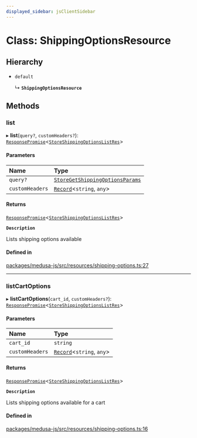 ```yaml
---
displayed_sidebar: jsClientSidebar
---
```


# Class: ShippingOptionsResource

## Hierarchy

- `default`

  ↳ **`ShippingOptionsResource`**

## Methods

### list

▸ **list**(`query?`, `customHeaders?`): [`ResponsePromise`](../modules/internal-12.md#responsepromise)<[`StoreShippingOptionsListRes`](../modules/internal-8.internal.md#storeshippingoptionslistres)\>

#### Parameters

| Name | Type |
| :------ | :------ |
| `query?` | [`StoreGetShippingOptionsParams`](internal-8.internal.StoreGetShippingOptionsParams.md) |
| `customHeaders` | [`Record`](../modules/internal.md#record)<`string`, `any`\> |

#### Returns

[`ResponsePromise`](../modules/internal-12.md#responsepromise)<[`StoreShippingOptionsListRes`](../modules/internal-8.internal.md#storeshippingoptionslistres)\>

**`Description`**

Lists shipping options available

#### Defined in

[packages/medusa-js/src/resources/shipping-options.ts:27](https://github.com/medusajs/medusa/blob/f15cd596e4/packages/medusa-js/src/resources/shipping-options.ts#L27)

___

### listCartOptions

▸ **listCartOptions**(`cart_id`, `customHeaders?`): [`ResponsePromise`](../modules/internal-12.md#responsepromise)<[`StoreShippingOptionsListRes`](../modules/internal-8.internal.md#storeshippingoptionslistres)\>

#### Parameters

| Name | Type |
| :------ | :------ |
| `cart_id` | `string` |
| `customHeaders` | [`Record`](../modules/internal.md#record)<`string`, `any`\> |

#### Returns

[`ResponsePromise`](../modules/internal-12.md#responsepromise)<[`StoreShippingOptionsListRes`](../modules/internal-8.internal.md#storeshippingoptionslistres)\>

**`Description`**

Lists shipping options available for a cart

#### Defined in

[packages/medusa-js/src/resources/shipping-options.ts:16](https://github.com/medusajs/medusa/blob/f15cd596e4/packages/medusa-js/src/resources/shipping-options.ts#L16)
